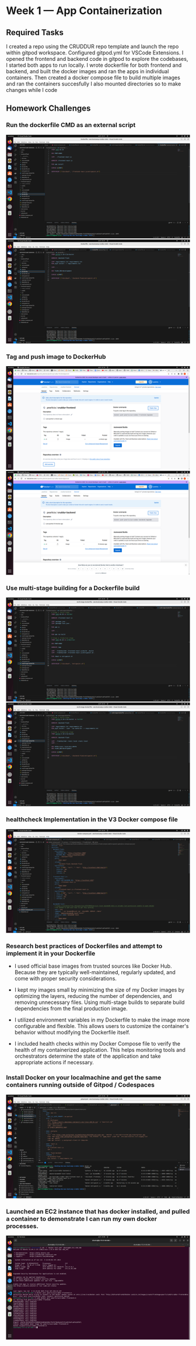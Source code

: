 # Week 1 — App Containerization


## Required Tasks

I created a repo using the CRUDDUR repo template and launch the repo within gitpod workspace. Configured gitpod.yml for VSCode Extensions.
I opened the frontend and backend code in gitpod to explore the codebases, I started both apps to run locally.
I wrote dockerfile for both frontend and backend, and built the docker images and ran the apps in individual containers.
Then created a docker compose file to build multiple images and ran the containers succesfully
I also mounted directories so to make changes while I code


## Homework Challenges    
### Run the dockerfile CMD as an external script
![External Script proof frontend](./assets/weekone/external-sh-frontend.png)
![External Script proof backend](./assets/weekone/external-sh-backend.png)

### Tag and push image to DockerHub
![Proof of Image in Dockerhub](./assets/weekone/cruddur-frontend.png)
![Proof of Image in Dockerhub](./assets/weekone/cruddur-backend.png)

### Use multi-stage building for a Dockerfile build
![Proof of multi stage dockerfile frontend](./assets/weekone/multi-stage-frontend.png)
![Proof of multi stage dockerfile backend](./assets/weekone/multi-stage-backend.png)

### healthcheck Implementation in the V3 Docker compose file
![Proof of healthcheck implementation](./assets/weekone/health-check.png)

### Research best practices of Dockerfiles and attempt to implement it in your Dockerfile
 - I used official base images from trusted sources like Docker Hub. Because they are typically well-maintained, regularly updated, and come with proper security considerations.

 - I kept my images small by minimizing the size of my Docker images by optimizing the layers, reducing the number of dependencies, and removing unnecessary files. Using multi-stage builds to separate build dependencies from the final production image.

 - I utilized environment variables in my Dockerfile to make the image more configurable and flexible. This allows users to customize the container's behavior without modifying the Dockerfile itself.

 - I included health checks within my Docker Compose file to verify the health of my containerized application. This helps monitoring tools and orchestrators determine the state of the application and take appropriate actions if necessary.


### Install Docker on your localmachine and get the same containers running outside of Gitpod / Codespaces
![Proof of running containers on local machine](./assets/weekone/running-containers.png)

### Launched an EC2 instance that has docker installed, and pulled a container to demonstrate I can run my own docker processes. 
![Proof of pulling an image from dockerhub in an EC2 instance](./assets/weekone/ec2-with-docker-installed.png)


